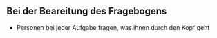 ## Bei der Beareitung des Fragebogens

* Personen bei jeder Aufgabe fragen, was ihnen durch den Kopf geht
